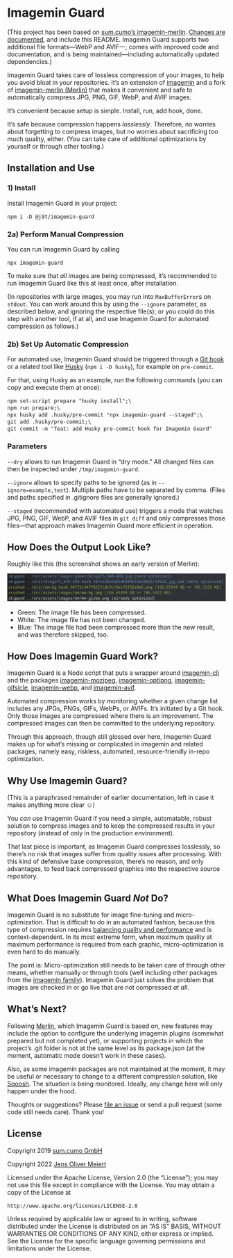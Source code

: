 # Imagemin Guard

(This project has been based on [sum.cumo’s imagemin-merlin](https://github.com/sumcumo/imagemin-merlin). [Changes are documented](https://github.com/sumcumo/imagemin-merlin/compare/master...j9t:master), and include this README. Imagemin Guard supports two additional file formats—WebP and AVIF—, comes with improved code and documentation, and is being maintained—including automatically updated dependencies.)

Imagemin Guard takes care of lossless compression of your images, to help you avoid bloat in your repositories. It’s an extension of [imagemin](https://www.npmjs.com/package/imagemin) and a fork of [imagemin-merlin (Merlin)](https://github.com/sumcumo/imagemin-merlin) that makes it convenient and safe to automatically compress JPG, PNG, GIF, WebP, and AVIF images.

It’s convenient because setup is simple. Install, run, add hook, done.

It’s safe because compression happens _losslessly_. Therefore, no worries about forgetting to compress images, but no worries about sacrificing too much quality, either. (You can take care of additional optimizations by yourself or through other tooling.)

## Installation and Use

### 1) Install

Install Imagemin Guard in your project:

```console
npm i -D @j9t/imagemin-guard
```

### 2a) Perform Manual Compression

You can run Imagemin Guard by calling

```console
npx imagemin-guard
```

To make sure that _all_ images are being compressed, it’s recommended to run Imagemin Guard like this at least once, after installation.

(In repositories with large images, you may run into `MaxBufferError`s on `stdout`. You can work around this by using the `--ignore` parameter, as described below, and ignoring the respective file(s); or you could do this step with another tool, if at all, and use Imagemin Guard for automated compression as follows.)

### 2b) Set Up Automatic Compression

For automated use, Imagemin Guard should be triggered through a [Git hook](https://git-scm.com/book/en/v2/Customizing-Git-Git-Hooks) or a related tool like [Husky](https://github.com/typicode/husky) (`npm i -D husky`), for example on `pre-commit`.

For that, using Husky as an example, run the following commands (you can copy and execute them at once):

```console
npm set-script prepare "husky install";\
npm run prepare;\
npx husky add .husky/pre-commit "npx imagemin-guard --staged";\
git add .husky/pre-commit;\
git commit -m "feat: add Husky pre-commit hook for Imagemin Guard"
```

### Parameters

`--dry` allows to run Imagemin Guard in “dry mode.” All changed files can then be inspected under `/tmp/imagemin-guard`.

`--ignore` allows to specify paths to be ignored (as in `--ignore=example,test`). Multiple paths have to be separated by comma. (Files and paths specified in .gitignore files are generally ignored.)

`--staged` (recommended with automated use) triggers a mode that watches JPG, PNG, GIF, WebP, and AVIF files in `git diff` and only compresses those files—that approach makes Imagemin Guard more efficient in operation.

## How Does the Output Look Like?

Roughly like this (the screenshot shows an early version of Merlin):

![Screenshot of Imagemin Guard’s predecessor, Merlin, in operation.](https://raw.githubusercontent.com/j9t/imagemin-guard/master/media/output.png)

* Green: The image file has been compressed.
* White: The image file has not been changed.
* Blue: The image file had been compressed more than the new result, and was therefore skipped, too.

## How Does Imagemin Guard Work?

Imagemin Guard is a Node script that puts a wrapper around [imagemin-cli](https://www.npmjs.com/package/imagemin-cli) and the packages [imagemin-mozjpeg](https://www.npmjs.com/package/imagemin-mozjpeg), [imagemin-optipng](https://www.npmjs.com/package/imagemin-optipng), [imagemin-gifsicle](https://www.npmjs.com/package/imagemin-gifsicle), [imagemin-webp](https://www.npmjs.com/package/imagemin-webp), and [imagemin-avif](https://www.npmjs.com/package/imagemin-avif).

Automated compression works by monitoring whether a given change list includes any JPGs, PNGs, GIFs, WebPs, or AVIFs. It’s initiated by a Git hook. Only those images are compressed where there is an improvement. The compressed images can then be committed to the underlying repository.

Through this approach, though still glossed over here, Imagemin Guard makes up for what’s missing or complicated in imagemin and related packages, namely easy, riskless, automated, resource-friendly in-repo optimization.

## Why Use Imagemin Guard?

(This is a paraphrased remainder of earlier documentation, left in case it makes anything more clear ☺️)

You _can_ use Imagemin Guard if you need a simple, automatable, robust solution to compress images and to keep the compressed results in your repository (instead of only in the production environment).

That last piece is important, as Imagemin Guard compresses losslessly, so there’s no risk that images suffer from quality issues after processing. With this kind of defensive base compression, there’s no reason, and only advantages, to feed back compressed graphics into the respective source repository.

## What Does Imagemin Guard _Not_ Do?

Imagemin Guard is no substitute for image fine-tuning and micro-optimization. That is difficult to do in an automated fashion, because this type of compression requires [balancing quality and performance](https://meiert.com/en/blog/understanding-image-compression/) and is context-dependent. In its most extreme form, when maximum quality at maximum performance is required from each graphic, micro-optimization is even hard to do manually.

The point is: Micro-optimization still needs to be taken care of through other means, whether manually or through tools (well including other packages from the [imagemin family](https://github.com/imagemin)). Imagemin Guard just solves the problem that images are checked in or go live that are not compressed _at all_.

## What’s Next?

Following [Merlin](https://github.com/sumcumo/imagemin-merlin), which Imagemin Guard is based on, new features may include the option to configure the underlying imagemin plugins (somewhat prepared but not completed yet), or supporting projects in which the project’s .git folder is not at the same level as its package.json (at the moment, automatic mode doesn’t work in these cases).

Also, as some imagemin packages are not maintained at the moment, it may be useful or necessary to change to a different compression solution, like [Sqoosh](https://github.com/GoogleChromeLabs/squoosh). The situation is being monitored. Ideally, any change here will only happen under the hood.

Thoughts or suggestions? Please [file an issue](https://github.com/j9t/imagemin-guard/issues/new) or send a pull request (some code still needs care). Thank you!

## License

Copyright 2019 [sum.cumo GmbH](https://www.sumcumo.com/)

Copyright 2022 [Jens Oliver Meiert](https://meiert.com/en/)

Licensed under the Apache License, Version 2.0 (the “License”); you may not use this file except in compliance with the License. You may obtain a copy of the License at

    http://www.apache.org/licenses/LICENSE-2.0

Unless required by applicable law or agreed to in writing, software distributed under the License is distributed on an “AS IS” BASIS, WITHOUT WARRANTIES OR CONDITIONS OF ANY KIND, either express or implied. See the License for the specific language governing permissions and limitations under the License.